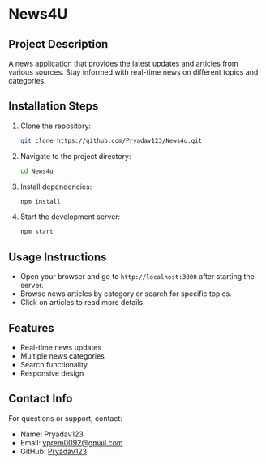 # News4U

## Project Description
A news application that provides the latest updates and articles from various sources. Stay informed with real-time news on different topics and categories.

## Installation Steps
1. Clone the repository:
   ```bash
   git clone https://github.com/Pryadav123/News4u.git
   ```
2. Navigate to the project directory:
   ```bash
   cd News4u
   ```
3. Install dependencies:
   ```bash
   npm install
   ```
4. Start the development server:
   ```bash
   npm start
   ```

## Usage Instructions
- Open your browser and go to `http://localhost:3000` after starting the server.
- Browse news articles by category or search for specific topics.
- Click on articles to read more details.

## Features
- Real-time news updates
- Multiple news categories
- Search functionality
- Responsive design

## Contact Info
For questions or support, contact:
- Name: Pryadav123
- Email: yprem0092@gmail.com
- GitHub: [Pryadav123](https://github.com/Pryadav123)
